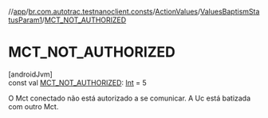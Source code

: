 //[app](../../../../index.md)/[br.com.autotrac.testnanoclient.consts](../../index.md)/[ActionValues](../index.md)/[ValuesBaptismStatusParam1](index.md)/[MCT_NOT_AUTHORIZED](-m-c-t_-n-o-t_-a-u-t-h-o-r-i-z-e-d.md)

# MCT_NOT_AUTHORIZED

[androidJvm]\
const val [MCT_NOT_AUTHORIZED](-m-c-t_-n-o-t_-a-u-t-h-o-r-i-z-e-d.md): [Int](https://kotlinlang.org/api/latest/jvm/stdlib/kotlin/-int/index.html) = 5

O Mct conectado não está autorizado a se comunicar. A Uc está batizada com outro Mct.
